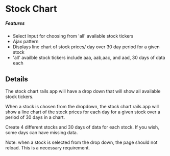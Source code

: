 # Stock Chart

##### Features
- Select Input for choosing from 'all' available stock tickers
- Ajax pattern 
- Displays line chart of stock prices/ day over 30 day period for a given stock
- 'all' availble stock tickers include aaa, aab,aac, and aad, 30 days of data each





## Details

The stock chart rails app will have a drop down that will show all available stock tickers. 

When a stock is chosen from the dropdown, the stock chart rails app will show a line chart of the stock prices for each day for a given stock over a period of 30 days in a chart.

Create 4 different stocks and 30 days of data for each stock. If you wish, some days can have missing data. 

Note: when a stock is selected from the drop down, the page should not reload. This is a necessary requirement.
